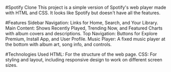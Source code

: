 #Spotify Clone
This project is a simple version of Spotify's web player made with HTML and CSS. It looks like Spotify but doesn't have all the features.

#Features
Sidebar Navigation: Links for Home, Search, and Your Library.
Main Content: Shows Recently Played, Trending Now, and Featured Charts with album covers and descriptions.
Top Navigation: Buttons for Explore Premium, Install App, and User Profile.
Music Player: A fixed music player at the bottom with album art, song info, and controls.

#Technologies Used
HTML: For the structure of the web page.
CSS: For styling and layout, including responsive design to work on different screen sizes.
